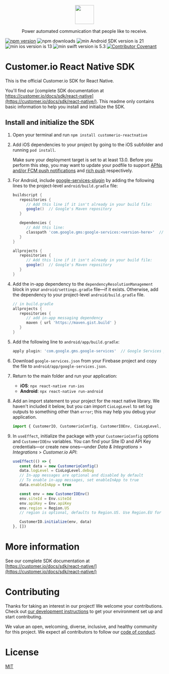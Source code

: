 <p align="center">
  <a href="https://customer.io">
    <img src="https://user-images.githubusercontent.com/6409227/144680509-907ee093-d7ad-4a9c-b0a5-f640eeb060cd.png" height="60">
  </a>
  <p align="center">Power automated communication that people like to receive.</p>
</p>

[![npm version](https://img.shields.io/npm/v/customerio-reactnative.svg)](https://www.npmjs.com/package/customerio-reactnative)
![npm downloads](https://img.shields.io/npm/dm/customerio-reactnative)
![min Android SDK version is 21](https://img.shields.io/badge/min%20Android%20SDK-21-green)
![min ios version is 13](https://img.shields.io/badge/min%20iOS%20version-13-blue)
![min swift version is 5.3](https://img.shields.io/badge/min%20Swift%20version-5.3-orange)
[![Contributor Covenant](https://img.shields.io/badge/Contributor%20Covenant-2.0-4baaaa.svg)](code_of_conduct.md) 

# Customer.io React Native SDK

This is the official Customer.io SDK for React Native.

You'll find our [complete SDK documentation at https://customer.io/docs/sdk/react-native](https://customer.io/docs/sdk/react-native/). This readme only contains basic information to help you install and initialize the SDK.

## Install and initialize the SDK

1. Open your terminal and run `npm install customerio-reactnative`
1. Add iOS dependencies to your project by going to the iOS subfolder and running `pod install`. 

   Make sure your deployment target is set to at least 13.0. Before you perform this step, you may want to update your podfile to support [APNs and/or FCM push notifications](https://customer.io/docs/sdk/react-native/push/#install-the-push-package) and [rich push](https://customer.io/docs/sdk/react-native/rich-push/#rich-push) respectively.

1. For Android, include [google-services-plugin](https://developers.google.com/android/guides/google-services-plugin) by adding the following lines to the project-level `android/build.gradle` file:  
      ```groovy
      buildscript {
         repositories {
            // Add this line if it isn't already in your build file:
            google()  // Google's Maven repository
         }

         dependencies {
            // Add this line:
            classpath 'com.google.gms:google-services:<version-here>'  // Google Services plugin
         }
      }

      allprojects {
         repositories {
            // Add this line if it isn't already in your build file:
            google()  // Google's Maven repository
         }
      }
      ```

1. Add the in-app dependency to the `dependencyResolutionManagement` block in your `android/settings.gradle` file—if it exists. Otherwise, add the dependency to your project-level `android/build.gradle` file.
   ```groovy
   // in build.gradle
   allprojects {
      repositories {
         // add in-app messaging dependency
         maven { url 'https://maven.gist.build' }
      }
   }
   ```

1. Add the following line to `android/app/build.gradle`:
   ```groovy
   apply plugin: 'com.google.gms.google-services'  // Google Services plugin
   ``` 
1. Download `google-services.json` from your Firebase project and copy the file to `android/app/google-services.json`.

1. Return to the main folder and run your application:
   * **iOS**: `npx react-native run-ios`
   * **Android**: `npx react-native run-android`

1. Add an import statement to your project for the react native library. We haven't included it below, but you can import `CioLogLevel` to set log outputs to something other than `error`; this may help you debug your application.
   ```javascript 
   import { CustomerIO, CustomerioConfig, CustomerIOEnv, CioLogLevel, Region } from ‘customerio-reactnative’;
   ```
1. In `useEffect`, initialize the package with your `CustomerioConfig` options and `CustomerIOEnv` variables. You can find your Site ID and API Key credentials—or create new ones—under *Data & Integrations* > *Integrations* > *Customer.io API*:
   ```javascript
   useEffect(() => {
      const data = new CustomerioConfig()
      data.logLevel = CioLogLevel.debug
      // In-app messages are optional and disabled by default
      // To enable in-app messages, set enableInApp to true
      data.enableInApp = true

      const env = new CustomerIOEnv()
      env.siteId = Env.siteId
      env.apiKey = Env.apiKey
      env.region = Region.US
      // region is optional, defaults to Region.US. Use Region.EU for EU-based workspaces.

      CustomerIO.initialize(env, data) 
   }, [])
   ```

# More information

See our complete SDK documentation at [https://customer.io/docs/sdk/react-native/](https://customer.io/docs/sdk/react-native/)

# Contributing

Thanks for taking an interest in our project! We welcome your contributions. Check out [our development instructions](docs/dev-notes/DEVELOPMENT.md) to get your environment set up and start contributing.

We value an open, welcoming, diverse, inclusive, and healthy community for this project. We expect all  contributors to follow our [code of conduct](CODE_OF_CONDUCT.md). 

# License

[MIT](LICENSE)
